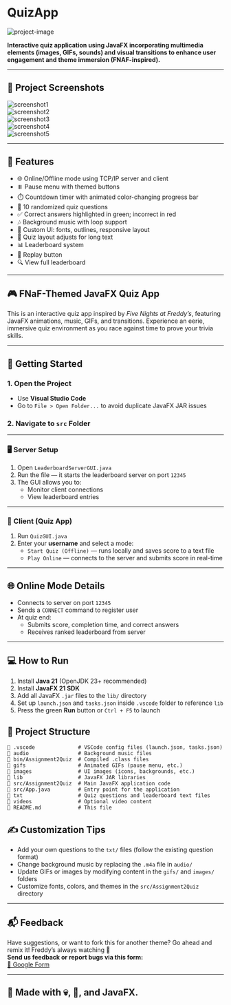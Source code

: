 # QuizApp

![project-image](https://socialify.git.ci/Goldspear21/QuizApp/image?language=1&name=1&owner=1&pattern=Plus&stargazers=1&theme=Dark)

**Interactive quiz application using JavaFX incorporating multimedia elements (images, GIFs, sounds) and visual transitions to enhance user engagement and theme immersion (FNAF-inspired).**

---

## 📸 Project Screenshots

![screenshot1](https://res.cloudinary.com/dfio7wdjh/image/upload/v1747044092/Screenshot_2025-05-12_135938_mamo2t.png)  
![screenshot2](https://res.cloudinary.com/dfio7wdjh/image/upload/v1747044092/Screenshot_2025-05-12_140006_ncil4q.png)  
![screenshot3](https://res.cloudinary.com/dfio7wdjh/image/upload/v1747044086/Screenshot_2025-05-12_140017_la0pa9.png)  
![screenshot4](https://res.cloudinary.com/dfio7wdjh/image/upload/v1747044086/Screenshot_2025-05-12_140039_hwr2vb.png)  
![screenshot5](https://res.cloudinary.com/dfio7wdjh/image/upload/v1747044085/Screenshot_2025-05-12_140051_fftdqn.png)  

---

## 🧐 Features

- 🌐 Online/Offline mode using TCP/IP server and client  
- ⏸️ Pause menu with themed buttons  
- ⏱️ Countdown timer with animated color-changing progress bar  
- 🧠 10 randomized quiz questions  
- ✅ Correct answers highlighted in green; incorrect in red  
- 🎶 Background music with loop support  
- 🎨 Custom UI: fonts, outlines, responsive layout  
- 📜 Quiz layout adjusts for long text  
- 📊 Leaderboard system  
- 🔁 Replay button  
- 🔍 View full leaderboard  

---

## 🎮 FNaF-Themed JavaFX Quiz App

This is an interactive quiz app inspired by *Five Nights at Freddy’s*, featuring JavaFX animations, music, GIFs, and transitions. Experience an eerie, immersive quiz environment as you race against time to prove your trivia skills.

---

## 🚀 Getting Started

### 1. Open the Project

- Use **Visual Studio Code**  
- Go to `File > Open Folder...` to avoid duplicate JavaFX JAR issues

### 2. Navigate to `src` Folder

---

### 🖥️ Server Setup

1. Open `LeaderboardServerGUI.java`  
2. Run the file — it starts the leaderboard server on port `12345`  
3. The GUI allows you to:
   - Monitor client connections  
   - View leaderboard entries  

---

### 🎯 Client (Quiz App)

1. Run `QuizGUI.java`  
2. Enter your **username** and select a mode:
   - `Start Quiz (Offline)` — runs locally and saves score to a text file  
   - `Play Online` — connects to the server and submits score in real-time  

---

## 🌐 Online Mode Details

- Connects to server on port `12345`  
- Sends a `CONNECT` command to register user  
- At quiz end:
  - Submits score, completion time, and correct answers  
  - Receives ranked leaderboard from server  

---

## 💻 How to Run

1. Install **Java 21** (OpenJDK 23+ recommended)  
2. Install **JavaFX 21 SDK**  
3. Add all JavaFX `.jar` files to the `lib/` directory  
4. Set up `launch.json` and `tasks.json` inside `.vscode` folder to reference `lib`  
5. Press the green **Run** button or `Ctrl + F5` to launch  

## 📁 Project Structure

```
📁 .vscode              # VSCode config files (launch.json, tasks.json)
📁 audio                # Background music files
📁 bin/Assignment2Quiz  # Compiled .class files
📁 gifs                 # Animated GIFs (pause menu, etc.)
📁 images               # UI images (icons, backgrounds, etc.)
📁 lib                  # JavaFX JAR libraries
📁 src/Assignment2Quiz  # Main JavaFX application code
📄 src/App.java         # Entry point for the application
📁 txt                  # Quiz questions and leaderboard text files
📁 videos               # Optional video content
📄 README.md            # This file
```


## ✍️ Customization Tips

- Add your own questions to the `txt/` files (follow the existing question format)  
- Change background music by replacing the `.m4a` file in `audio/`  
- Update GIFs or images by modifying content in the `gifs/` and `images/` folders  
- Customize fonts, colors, and themes in the `src/Assignment2Quiz` directory  

---

## 📬 Feedback

Have suggestions, or want to fork this for another theme? Go ahead and remix it! Freddy’s always watching 👀  
**Send us feedback or report bugs via this form:**  
[📩 Google Form](https://docs.google.com/forms/d/e/1FAIpQLScuwZ5qb5oEPw5Cla8N2WJ3LoLqTyW3o6K9kJdIoWH_GzzztA/viewform)

---

## 🧪 Made with 💀, 🎃, and JavaFX.


